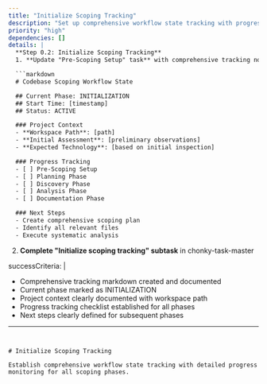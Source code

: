 ```yaml
---
title: "Initialize Scoping Tracking"
description: "Set up comprehensive workflow state tracking with progress monitoring"
priority: "high" 
dependencies: []
details: |
  **Step 0.2: Initialize Scoping Tracking**
  1. **Update "Pre-Scoping Setup" task** with comprehensive tracking notes:

  ```markdown
  # Codebase Scoping Workflow State

  ## Current Phase: INITIALIZATION
  ## Start Time: [timestamp]
  ## Status: ACTIVE

  ### Project Context
  - **Workspace Path**: [path]
  - **Initial Assessment**: [preliminary observations]
  - **Expected Technology**: [based on initial inspection]

  ### Progress Tracking
  - [ ] Pre-Scoping Setup
  - [ ] Planning Phase
  - [ ] Discovery Phase
  - [ ] Analysis Phase
  - [ ] Documentation Phase

  ### Next Steps
  - Create comprehensive scoping plan
  - Identify all relevant files
  - Execute systematic analysis
  ```

  2. **Complete "Initialize scoping tracking" subtask** in chonky-task-master

successCriteria: |
  - Comprehensive tracking markdown created and documented
  - Current phase marked as INITIALIZATION
  - Project context clearly documented with workspace path
  - Progress tracking checklist established for all phases
  - Next steps clearly defined for subsequent phases
---
```


# Initialize Scoping Tracking

Establish comprehensive workflow state tracking with detailed progress monitoring for all scoping phases.
